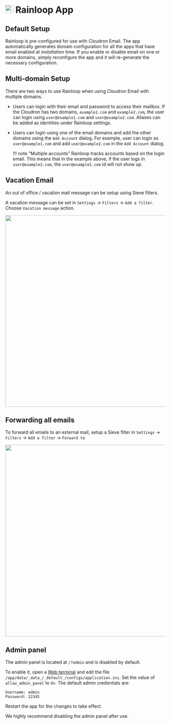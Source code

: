 # <img src="/img/rainloop-logo.png" width="25px"> Rainloop App

## Default Setup

Rainloop is pre-configured for use with Cloudron Email. The app automatically
generates domain configuration for all the apps that have email enabled at
_installation_ time. If you enable or disable email on one or more domains,
simply reconfigure the app and it will re-generate the necessary configuration.

## Multi-domain Setup

There are two ways to use Rainloop when using Cloudron Email with multiple
domains.

* Users can login with their email and password to access their mailbox. If the
  Cloudron has two domains, `example1.com` and `example2.com`, the user can login
  using `user@example1.com` and `user@example2.com`. Aliases can be added as identities
  under Rainloop settings.

* Users can login using one of the email domains and add the other domains
  using the `Add Account` dialog. For example, user can login as `user@example1.com`
  and add `user@example2.com` in the `Add Account` dialog.

    !!! note "Multiple accounts"
        Rainloop tracks accounts based on the login email. This means
        that in the example above, if the user logs in `user@example2.com`, the
        `user@example1.com` id will not show up.

## Vacation Email

An out of office / vacation mail message can be setup using Sieve filters.

A vacation message can be set in `Settings` -> `Filters` -> `Add a filter`. Choose
`Vacation message` action.

<center>
<img src="/img/email-vacation-message-rainloop.png" class="shadow" width="600px">
</center>

## Forwarding all emails

To forward all emails to an external mail, setup a Sieve filter in
`Settings` -> `Filters` -> `Add a filter` -> `Forward to`

<center>
<img src="/img/forward-all-emails-rainloop.png" class="shadow" width="600px">
</center>

## Admin panel

The admin panel is located at `/?admin` and is disabled by default.

To enable it, open a [Web terminal](/documentation/apps/#web-terminal)
and edit the file `/app/data/_data_/_default_/configs/application.ini`.
Set the value of `allow_admin_panel` to `On`. The default admin credentials
are:

    Username: admin
    Password: 12345


Restart the app for the changes to take effect.

We highly recommend disabling the admin panel after use. 
